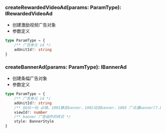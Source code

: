 ### **createRewardedVideoAd(params: ParamType): IRewardedVideoAd**
- 创建激励视频广告对象
- 参数定义

```typescript
type ParamType = {
	/** 广告单元 id */
	adUnitId?: string
}

```


### **createBannerAd(params: ParamType): IBannerAd**
- 创建条幅广告对象
- 参数定义

```typescript
type ParamType = {
	/** 广告单元 id */
	adUnitId?: string
	/** QQ玩一玩 必填。1001静态banner，1002动态banner，1003 广点通banner(7.8.0) */
	viewId?: number
	/** banner 广告组件的样式 */
	style: BannerStyle
}

```

